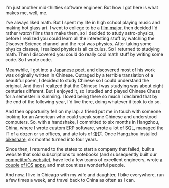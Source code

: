 I'm just another mid-thirties software engineer. But how I got here is what makes me, well, me.

I've always liked math.
But I spent my life in high school playing music and making hot glass art.
I went to college to be a [film major](/projects/films),
then decided I'd rather _watch_ films than make them,
so I decided to study astro-physics,
before I realized you could learn all the interesting stuff by watching the Discover Science channel and the rest was physics.
After taking some physics classes,
I realized physics is all calculus.
So I returned to studying math.
Then I discovered you could do really cool math stuff by writing some code.
So I wrote code.

Meanwhile, I got into a [Japanese poet](http://amzn.to/2df3cHp),
and discovered most of his work was originally written in Chinese.
Outraged by a terrible translation of a beautiful poem, I decided to study Chinese
so I could understand the original.
And then I realized that the Chinese I was studying was about eight centuries different.
But I enjoyed it, so I studied and played Chinese Chess for a semester in Kunming.
I loved being there so much I declared that by the end of the following year,
I'd live there, doing whatever it took to do so.

And then opportunity fell on my lap: a friend put me in touch with someone looking for an American who could speak some Chinese and understood computers.
So, with a handshake, I committed to six months in Hangzhou, China, where I wrote custom ERP software, wrote a lot of SQL, managed the IT of a dozen or so offices, and ate lots of 蛋饼.
Once Hangzhou installed [bikeshare](/films/commute), six months turned into four years.

Since then,
I returned to the states to start a company that failed,
built a website that sold subscriptions to notebooks
(and subsequently built our [competitor's website](http://fieldnotesbrand.com)),
have led a few teams of excellent engineers,
wrote [a couple](http://eastmanegg.com/app) [of iOS](https://stationtostationapp.com) [apps](https://itunes.apple.com/us/app/no-js/id1062685513?mt=8),
and met countless wonderful people.

And now, I live in Chicago with my wife and daughter,
I bike everywhere,
run a few times a week,
and travel back to China as often as I can.
